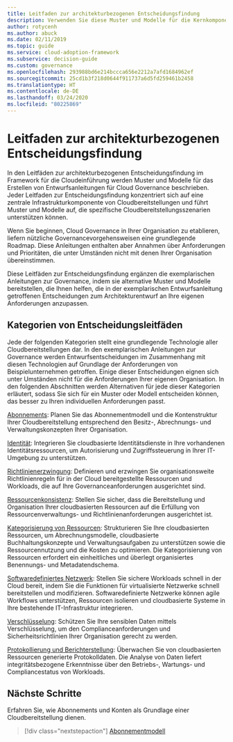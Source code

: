 ```yaml
---
title: Leitfaden zur architekturbezogenen Entscheidungsfindung
description: Verwenden Sie diese Muster und Modelle für die Kernkomponenten der Cloudbereitstellungsinfrastruktur, um Ihre spezifischen Cloudbereitstellungsszenarien zu unterstützen.
author: rotycenh
ms.author: abuck
ms.date: 02/11/2019
ms.topic: guide
ms.service: cloud-adoption-framework
ms.subservice: decision-guide
ms.custom: governance
ms.openlocfilehash: 293988bd6e214bccca656e2212a7afd1684962ef
ms.sourcegitcommit: 25cd1b3f218d0644f911737a6d5fd259461b2458
ms.translationtype: HT
ms.contentlocale: de-DE
ms.lasthandoff: 03/24/2020
ms.locfileid: "80225869"
---
```

# <a name="architectural-decision-guides"></a>Leitfaden zur architekturbezogenen Entscheidungsfindung

In den Leitfäden zur architekturbezogenen Entscheidungsfindung im Framework für die Cloudeinführung werden Muster und Modelle für das Erstellen von Entwurfsanleitungen für Cloud Governance beschrieben. Jeder Leitfaden zur Entscheidungsfindung konzentriert sich auf eine zentrale Infrastrukturkomponente von Cloudbereitstellungen und führt Muster und Modelle auf, die spezifische Cloudbereitstellungsszenarien unterstützen können.

Wenn Sie beginnen, Cloud Governance in Ihrer Organisation zu etablieren, liefern nützliche Governancevorgehensweisen eine grundlegende Roadmap. Diese Anleitungen enthalten aber Annahmen über Anforderungen und Prioritäten, die unter Umständen nicht mit denen Ihrer Organisation übereinstimmen.

Diese Leitfäden zur Entscheidungsfindung ergänzen die exemplarischen Anleitungen zur Governance, indem sie alternative Muster und Modelle bereitstellen, die Ihnen helfen, die in der exemplarischen Entwurfsanleitung getroffenen Entscheidungen zum Architekturentwurf an Ihre eigenen Anforderungen anzupassen.

## <a name="decision-guidance-categories"></a>Kategorien von Entscheidungsleitfäden

Jede der folgenden Kategorien stellt eine grundlegende Technologie aller Cloudbereitstellungen dar. In den exemplarischen Anleitungen zur Governance werden Entwurfsentscheidungen im Zusammenhang mit diesen Technologien auf Grundlage der Anforderungen von Beispielunternehmen getroffen. Einige dieser Entscheidungen eignen sich unter Umständen nicht für die Anforderungen Ihrer eigenen Organisation. In den folgenden Abschnitten werden Alternativen für jede dieser Kategorien erläutert, sodass Sie sich für ein Muster oder Modell entscheiden können, das besser zu Ihren individuellen Anforderungen passt.

[Abonnements](./subscriptions/index.md): Planen Sie das Abonnementmodell und die Kontenstruktur Ihrer Cloudbereitstellung entsprechend den Besitz-, Abrechnungs- und Verwaltungskonzepten Ihrer Organisation.

[Identität](./identity/index.md): Integrieren Sie cloudbasierte Identitätsdienste in Ihre vorhandenen Identitätsressourcen, um Autorisierung und Zugriffssteuerung in Ihrer IT-Umgebung zu unterstützen.

[Richtlinienerzwingung](./policy-enforcement/index.md): Definieren und erzwingen Sie organisationsweite Richtlinienregeln für in der Cloud bereitgestellte Ressourcen und Workloads, die auf Ihre Governanceanforderungen ausgerichtet sind.

[Ressourcenkonsistenz](./resource-consistency/index.md): Stellen Sie sicher, dass die Bereitstellung und Organisation Ihrer cloudbasierten Ressourcen auf die Erfüllung von Ressourcenverwaltungs- und Richtlinienanforderungen ausgerichtet ist.

[Kategorisierung von Ressourcen](./resource-tagging/index.md): Strukturieren Sie Ihre cloudbasierten Ressourcen, um Abrechnungsmodelle, cloudbasierte Buchhaltungskonzepte und Verwaltungsaufgaben zu unterstützen sowie die Ressourcennutzung und die Kosten zu optimieren. Die Kategorisierung von Ressourcen erfordert ein einheitliches und überlegt organisiertes Benennungs- und Metadatendschema.

[Softwaredefiniertes Netzwerk](./software-defined-network/index.md): Stellen Sie sichere Workloads schnell in der Cloud bereit, indem Sie die Funktionen für virtualisierte Netzwerke schnell bereitstellen und modifizieren. Softwaredefinierte Netzwerke können agile Workflows unterstützen, Ressourcen isolieren und cloudbasierte Systeme in Ihre bestehende IT-Infrastruktur integrieren.

[Verschlüsselung](./encryption/index.md): Schützen Sie Ihre sensiblen Daten mittels Verschlüsselung, um den Complianceanforderungen und Sicherheitsrichtlinien Ihrer Organisation gerecht zu werden.

[Protokollierung und Berichterstellung](./logging-and-reporting/index.md): Überwachen Sie von cloudbasierten Ressourcen generierte Protokolldaten. Die Analyse von Daten liefert integritätsbezogene Erkenntnisse über den Betriebs-, Wartungs- und Compliancestatus von Workloads.

## <a name="next-steps"></a>Nächste Schritte

Erfahren Sie, wie Abonnements und Konten als Grundlage einer Cloudbereitstellung dienen.

> [!div class="nextstepaction"]
> [Abonnementmodell](./subscriptions/index.md)
